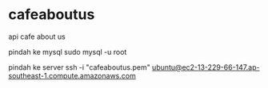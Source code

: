 # cafeaboutus
api cafe about us

pindah ke mysql
sudo mysql -u root

pindah ke server
ssh -i "cafeaboutus.pem" ubuntu@ec2-13-229-66-147.ap-southeast-1.compute.amazonaws.com